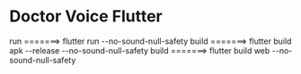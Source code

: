 # Doctor Voice Flutter

 run =======>  flutter run --no-sound-null-safety
 build =======>  flutter build apk --release --no-sound-null-safety
 build =======>  flutter build web --no-sound-null-safety
